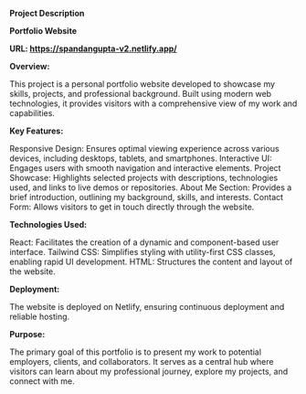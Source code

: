 **Project Description**

**Portfolio Website**

**URL: https://spandangupta-v2.netlify.app/**

**Overview:**

This project is a personal portfolio website developed to showcase my skills, projects, and professional background. Built using modern web technologies, it provides visitors with a comprehensive view of my work and capabilities.

**Key Features:**

Responsive Design: Ensures optimal viewing experience across various devices, including desktops, tablets, and smartphones.
Interactive UI: Engages users with smooth navigation and interactive elements.
Project Showcase: Highlights selected projects with descriptions, technologies used, and links to live demos or repositories.
About Me Section: Provides a brief introduction, outlining my background, skills, and interests.
Contact Form: Allows visitors to get in touch directly through the website.

**Technologies Used:**

React: Facilitates the creation of a dynamic and component-based user interface.
Tailwind CSS: Simplifies styling with utility-first CSS classes, enabling rapid UI development.
HTML: Structures the content and layout of the website.

**Deployment:**

The website is deployed on Netlify, ensuring continuous deployment and reliable hosting.

**Purpose:**

The primary goal of this portfolio is to present my work to potential employers, clients, and collaborators. It serves as a central hub where visitors can learn about my professional journey, explore my projects, and connect with me.
